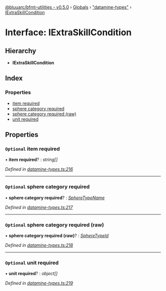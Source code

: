[@bluuarc/bfmt-utilities - v0.5.0](../README.md) › [Globals](../globals.md) › ["datamine-types"](../modules/_datamine_types_.md) › [IExtraSkillCondition](_datamine_types_.iextraskillcondition.md)

# Interface: IExtraSkillCondition

## Hierarchy

* **IExtraSkillCondition**

## Index

### Properties

* [item required](_datamine_types_.iextraskillcondition.md#optional-item-required)
* [sphere category required](_datamine_types_.iextraskillcondition.md#optional-sphere-category-required)
* [sphere category required (raw)](_datamine_types_.iextraskillcondition.md#optional-sphere-category-required-(raw))
* [unit required](_datamine_types_.iextraskillcondition.md#optional-unit-required)

## Properties

### `Optional` item required

• **item required**? : *string[]*

*Defined in [datamine-types.ts:216](https://github.com/BluuArc/bfmt-utilities/blob/master/src/datamine-types.ts#L216)*

___

### `Optional` sphere category required

• **sphere category required**? : *[SphereTypeName](../enums/_datamine_types_.spheretypename.md)*

*Defined in [datamine-types.ts:217](https://github.com/BluuArc/bfmt-utilities/blob/master/src/datamine-types.ts#L217)*

___

### `Optional` sphere category required (raw)

• **sphere category required (raw)**? : *[SphereTypeId](../enums/_datamine_types_.spheretypeid.md)*

*Defined in [datamine-types.ts:218](https://github.com/BluuArc/bfmt-utilities/blob/master/src/datamine-types.ts#L218)*

___

### `Optional` unit required

• **unit required**? : *object[]*

*Defined in [datamine-types.ts:219](https://github.com/BluuArc/bfmt-utilities/blob/master/src/datamine-types.ts#L219)*
